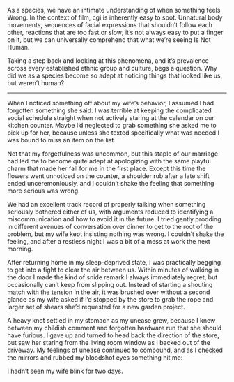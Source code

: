 As a species, we have an intimate understanding of when something feels Wrong. In the context of film, cgi is inherently easy to spot. Unnatural body movements, sequences of facial expressions that shouldn’t follow each other, reactions that are too fast or slow; it’s not always easy to put a finger on it, but we can universally comprehend that what we’re seeing Is Not Human.

Taking a step back and looking at this phenomena, and it’s prevalence across every established ethnic group and culture, begs a question. Why did we as a species become so adept at noticing things that looked like us, but weren’t human?

_____________________________________


When I noticed something off about my wife’s behavior, I assumed I had forgotten something she said. I was terrible at keeping the complicated social schedule straight when not actively staring at the calendar on our kitchen counter. Maybe I’d neglected to grab something she asked me to pick up for her, because unless she texted specifically what was needed I was bound to miss an item on the list.

Not that my forgetfulness was uncommon, but this staple of our marriage had led me to become quite adept at apologizing with the same playful charm that made her fall for me in the first place. Except this time the flowers went unnoticed on the counter, a shoulder rub after a late shift ended unceremoniously, and I couldn’t shake the feeling that something more serious was wrong.

We had an excellent track record of properly talking when something seriously bothered either of us, with arguments reduced to identifying a miscommunication and how to avoid it in the future. I tried gently prodding in different avenues of conversation over dinner to get to the root of the problem, but my wife kept insisting nothing was wrong. I couldn’t shake the feeling, and after a restless night I was a bit of a mess at work the next morning.

After returning home in my sleep-deprived state, I was practically begging to get into a fight to clear the air between us. Within minutes of walking in the door I made the kind of snide remark I always immediately regret, but occasionally can’t keep from slipping out. Instead of starting a shouting match with the tension in the air, it was brushed over without a second glance as my wife asked if I’d stopped by the store to grab the rope and larger set of shears she’d requested for a new garden project.

A heavy knot settled in my stomach as my unease grew, because I knew between my childish comment and forgotten hardware run that she should have furious. I gave up and turned to head back the direction of the store, but saw her staring from the living room window as I backed out of the driveway. My feelings of unease continued to compound, and as I checked the mirrors and rubbed my bloodshot eyes something hit me:

I hadn’t seen my wife blink for two days.